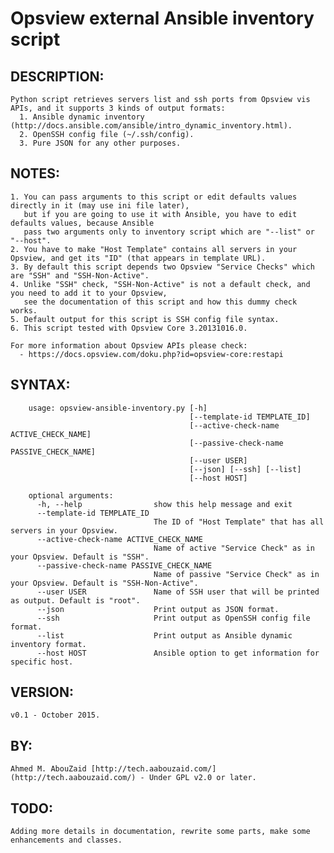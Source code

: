 Opsview external Ansible inventory script
=========================================

 DESCRIPTION:
--------------

    Python script retrieves servers list and ssh ports from Opsview vis APIs, and it supports 3 kinds of output formats:
      1. Ansible dynamic inventory (http://docs.ansible.com/ansible/intro_dynamic_inventory.html).
      2. OpenSSH config file (~/.ssh/config).
      3. Pure JSON for any other purposes.

 NOTES:
--------------

    1. You can pass arguments to this script or edit defaults values directly in it (may use ini file later),
       but if you are going to use it with Ansible, you have to edit defaults values, because Ansible
       pass two arguments only to inventory script which are "--list" or "--host".
    2. You have to make "Host Template" contains all servers in your Opsview, and get its "ID" (that appears in template URL).
    3. By default this script depends two Opsview "Service Checks" which are "SSH" and "SSH-Non-Active".
    4. Unlike "SSH" check, "SSH-Non-Active" is not a default check, and you need to add it to your Opsview,
       see the documentation of this script and how this dummy check works.
    5. Default output for this script is SSH config file syntax.
    6. This script tested with Opsview Core 3.20131016.0.

    For more information about Opsview APIs please check:
      - https://docs.opsview.com/doku.php?id=opsview-core:restapi

 SYNTAX:
--------------

```
    usage: opsview-ansible-inventory.py [-h]
                                        [--template-id TEMPLATE_ID]
                                        [--active-check-name ACTIVE_CHECK_NAME]
                                        [--passive-check-name PASSIVE_CHECK_NAME]
                                        [--user USER]
                                        [--json] [--ssh] [--list]
                                        [--host HOST]

    optional arguments:
      -h, --help                show this help message and exit
      --template-id TEMPLATE_ID
                                The ID of "Host Template" that has all servers in your Opsview.
      --active-check-name ACTIVE_CHECK_NAME
                                Name of active "Service Check" as in your Opsview. Default is "SSH".
      --passive-check-name PASSIVE_CHECK_NAME
                                Name of passive "Service Check" as in your Opsview. Default is "SSH-Non-Active".
      --user USER               Name of SSH user that will be printed as output. Default is "root".
      --json                    Print output as JSON format.
      --ssh                     Print output as OpenSSH config file format.
      --list                    Print output as Ansible dynamic inventory format.
      --host HOST               Ansible option to get information for specific host.
```

 VERSION:
--------------
    v0.1 - October 2015.

 BY:
--------------

    Ahmed M. AbouZaid [http://tech.aabouzaid.com/](http://tech.aabouzaid.com/) - Under GPL v2.0 or later.

 TODO:
--------------

    Adding more details in documentation, rewrite some parts, make some enhancements and classes.
